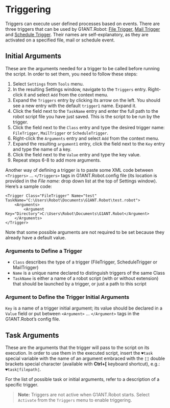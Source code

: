# Triggering

Triggers can execute user defined processes based on events. There are three triggers that can be used by G1ANT.Robot: [File Trigger](https://manual.g1ant.com/link//G1ANT.Addon.Core/G1ANT.Addon.Core/Triggers/FileTrigger.md), [Mail Trigger](https://manual.g1ant.com/link//G1ANT.Addon.Core/G1ANT.Addon.Core/Triggers/MailTrigger.md) and [Schedule Trigger](https://manual.g1ant.com/link//G1ANT.Addon.Core/G1ANT.Addon.Core/Triggers/ScheduleTrigger.md). Their names are self-explanatory, as they are activated on a specified file, mail or schedule event.

## Initial Arguments

These are the arguments needed for a trigger to be called before running the script. In order to set them, you need to follow these steps:

1. Select `Settings` from `Tools` menu.
2. In the resulting Settings window, navigate to the `Triggers` entry. Right-click it and select `Add` from the context menu.
3. Expand the `Triggers` entry by clicking its arrow on the left. You should see a new entry with the default `trigger1` name. Expand it.
4. Click the field next to the `TaskName` entry and enter the full path to the robot script file you have just saved. This is the script to be run by the trigger.
5. Click the field next to the `Class` entry and type the desired trigger name: `FileTrigger`, `MailTrigger` or `ScheduleTrigger`.
6. Right-click the `Arguments` entry and select `Add` from the context menu.
7. Expand the resulting `argument1` entry, click the field next to the `Key` entry and type the name of a key.
8. Click the field next to the `Value` entry and type the key value.
9. Repeat steps 6-8 to add more arguments.

Another way of defining a trigger is to paste some XML code between `<Triggers>` … `</Triggers>` tags in G1ANT.Robot.config file (its location is provided in the *File name:* drop down list at the top of Settings window). Here’s a sample code:

```G1ANT
<Trigger Class="FileTrigger" Name="test" TaskName="C:\Users\Robot\Documents\G1ANT.Robot\test.robot">
	<Arguments>
		<Argument Key="Directory">C:\Users\Robot\Documents\G1ANT.Robot</Argument>
	</Arguments>
</Trigger> 
```

Note that some possible arguments are not required to be set because they already have a default value.

### Arguments to Define a Trigger

- `Class` describes the type of a trigger (FileTrigger, ScheduleTrigger or MailTrigger)
- `Name` is a unique name declared to distinguish triggers of the same Class
- `TaskName` is either a name of a robot script (with or without extension) that should be launched by a trigger, or just a path to this script

### Argument to Define the Trigger Initial Arguments

`Key` is a name of a trigger initial argument; its value should be declared in a `Value` field or put between `<Argument>` ... `</Argument>` tags in the G1ANT.Robot’s config file.

## Task Arguments

These are the arguments that the trigger will pass to the script on its execution. In order to use them in the executed script, insert the `♥task` special variable with the name of an argument embraced with the `⟦⟧` double brackets special character (available with **Ctrl+[** keyboard shortcut), e.g.: `♥task⟦filepath⟧`.

For the list of possible task or initial arguments, refer to a description of a specific trigger.

> **Note:** Triggers are not active when G1ANT.Robot starts. Select `Activate` from the `Triggers` menu to enable triggering.


